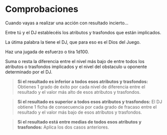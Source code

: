 
Comprobaciones
==============

Cuando vayas a realizar una acción con resultado incierto...

Entre tú y el DJ establecéis los atributos y trasfondos que están implicados.

La útima palabra la tiene el DJ, que para eso es el Dios del Juego.

Haz una jugada de esfuerzo o tira 1d100.

Suma o resta la diferencia entre el nivel más bajo de entre todos los atributos o trasfondos implicados y el nivel del obstaculo u oponente determinado por el DJ.

> **Si el resultado es inferior a todos esos atributos y trasfondos:** Obtienes 1 grado de éxito por cada nivel de diferencia entre el resultado y el valor más alto de esos atributos y trasfondos.

> **Si el resultado es superior a todos esos atributos y trasfondos:** El DJ obtiene 1 ficha de consecuencia por cada grado de fracaso entre el resultado y el valor más bajo de esos atributos y trasfondos.

> **Si el resultado está entre medias de todos esos atributos y trasfondos:** Aplica los dos casos anteriores.
